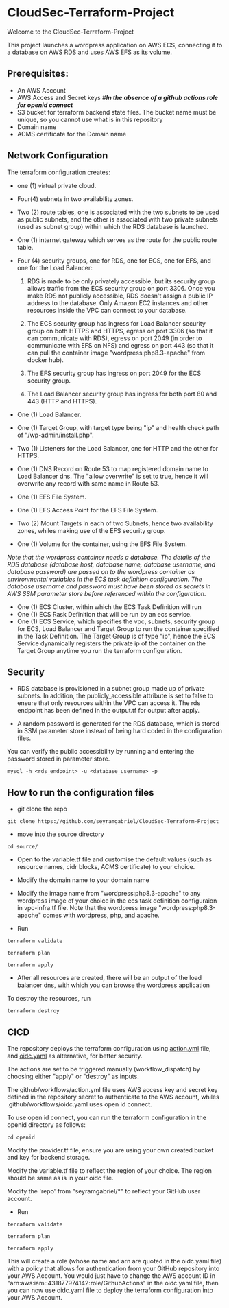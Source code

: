 # CloudSec-Terraform-Project

Welcome to the CloudSec-Terraform-Project

This project launches a wordpress application on AWS ECS, connecting it to a database on AWS RDS and uses AWS EFS as its volume.

## Prerequisites:

* An AWS Account
* AWS Access and Secret keys                   #___In the absence of a github actions role for openid connect___
* S3 bucket for terraform backend state files. The bucket name must be unique, so you cannot use what is in this repository
* Domain name 
* ACMS certificate for the Domain name 


## Network Configuration

The terraform configuration creates: 

* one (1) virtual private cloud.
* Four(4) subnets in two availability zones.
* Two (2) route tables, one is associated with the two subnets to be used as public subnets, and the other is associated with two private subnets (used as subnet group) within which the RDS database is launched.
* One (1) internet gateway which serves as the route for the public route table.
* Four (4) security groups, one for RDS, one for ECS, one for EFS, and one for the Load Balancer:
     
    1. RDS is made to be only privately accessible, but its security group allows traffic from the ECS security group on port 3306. Once you make RDS not publicly accessible, RDS doesn't assign a public IP address to the database. Only Amazon EC2 instances and other resources inside the VPC can connect to your database. 

    2. The ECS security group has ingress for Load Balancer security group on both HTTPS and HTTPS, egress on port 3306 (so that it can communicate with RDS), egress on port 2049 (in order to communicate with EFS on NFS) and egress on port 443 (so that it can pull the container image "wordpress:php8.3-apache" from docker hub). 

    3. The EFS security group has ingress on port 2049 for the ECS security group.

    4. The Load Balancer security group has ingress for both port 80 and 443 (HTTP and HTTPS).

* One (1) Load Balancer.
* One (1) Target Group, with target type being "ip" and health check path of "/wp-admin/install.php".
* Two (1) Listeners for the Load Balancer, one for HTTP and the other for HTTPS.
* One (1) DNS Record on Route 53 to map registered domain name to Load Balancer dns. The "allow overwrite" is set to true, hence it will overwrite any record with same name in Route 53.
* One (1) EFS File System.
* One (1) EFS Access Point for the EFS File System.
* Two (2) Mount Targets in each of two Subnets, hence two availability zones, whiles making use of the EFS security group. 
* One (1) Volume for the container, using the EFS File System.




_Note that the wordpress container needs a database. The details of the RDS database (database host, database name, database username, and database password) are passed on to the wordpress container as environmental variables in the ECS task definition configuration. The database username and password must have been stored as secrets in AWS SSM parameter store before referenced within the configuration_.




* One (1) ECS Cluster, within which the ECS Task Definition will run
* One (1) ECS Rask Definition that will be run by an ecs service.
* One (1) ECS Service, which specifies the vpc, subnets, security group for ECS, Load Balancer and Target Group to run the container specified in the Task Definition. The Target Group is of type "ip", hence the ECS Service dynamically registers the private ip of the container on the Target Group anytime you run the terraform configuration. 
 

## Security
* RDS database is provisioned in a subnet group made up of private subnets. In addition, the publicly_accessible attribute is set to false to ensure that only resources within the VPC can access it. The rds endpoint has been defined in the output.tf for output after apply. 

* A random password is generated for the RDS database, which is stored in SSM parameter store instead of being hard coded in the configuration files.

You can verify the public accessibility by running and entering the password stored in parameter store.

```
mysql -h <rds_endpoint> -u <database_username> -p 
```


## How to run the configuration files

* git clone the repo 
```
git clone https://github.com/seyramgabriel/CloudSec-Terraform-Project
```
* move into the source directory
```
cd source/
```
* Open to the variable.tf file and customise the default values (such as resource names, cidr blocks, ACMS certificate) to your choice.

* Modify the domain name to your domain name

* Modify the image name from "wordpress:php8.3-apache" to any wordpress image of your choice in the ecs task definition configuraion in vpc-infra.tf file. Note that the wordpress image "wordpress:php8.3-apache" comes with wordpress, php, and apache.

* Run 
```
terraform validate
```
```
terraform plan
```
````
terraform apply
````

* After all resources are created, there will be an output of the load balancer dns, with which you can browse the wordpress application

To destroy the resources, run
````
terraform destroy
````

## CICD

The repository deploys the terraform configuration using [action.yml](https://github.com/seyramgabriel/CloudSec-Terraform-Project/blob/main/.github/workflows/action.yml) file, and [oidc.yaml](https://github.com/seyramgabriel/CloudSec-Terraform-Project/blob/main/.github/workflows/oidc.yml) as alternative, for better security.

The actions are set to be triggered manually (workflow_dispatch) by choosing either "apply" or "destroy" as inputs.

The github/workflows/action.yml file uses AWS access key and secret key defined in the repository secret to authenticate to the AWS account, whiles .github/workflows/oidc.yaml uses open id connect.

To use open id connect, you can run the terraform configuration in the openid directory as follows:

```
cd openid
```

Modify the provider.tf file, ensure you are using your own created bucket and key for backend storage.

Modify the variable.tf file to reflect the region of your choice. The region should be same as is in your oidc file.

Modify the 'repo' from "seyramgabriel/*" to reflect your GitHub user account.


* Run 
```
terraform validate
```
```
terraform plan
```
````
terraform apply
````

This will create a role (whose name and arn are quoted in the oidc.yaml file) with a policy that allows for authentication from your GitHub repository into your AWS Account. You would just have to change the AWS account ID in "arn:aws:iam::431877974142:role/GithubActions" in the oidc.yaml file, then you can now use oidc.yaml file to deploy the terraform configuration into your AWS Account.







